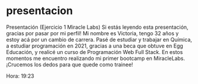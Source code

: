 # presentacion
Presentación (Ejercicio 1 Miracle Labs)
Si estás leyendo esta presentación, gracias por pasar por mi perfil!
Mi nombre es Victoria, tengo 32 años y estoy acá por un cambio de carrera.
Pasé de estudiar y trabajar en Química, a estudiar programación en 2021, gracias a una beca que obtuve en Egg Educación, y realicé un curso de Programación Web Full Stack. En estos momentos me encuentro realizando mi primer bootcamp en MiracleLabs. ¡Crucemos los dedos para que quede como trainee!

Hora: 19:23